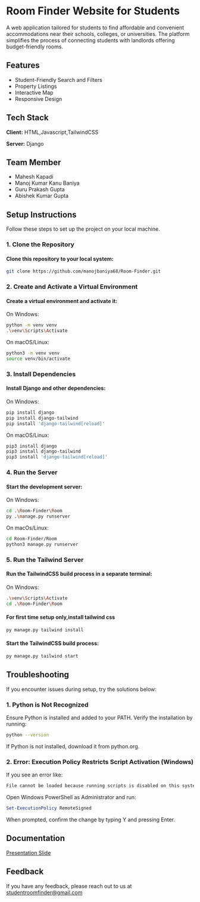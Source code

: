 # Room Finder Website for Students

A web application tailored for students to find affordable and convenient accommodations near their schools, colleges, or universities. The platform simplifies the process of connecting students with landlords offering budget-friendly rooms.
## Features

- Student-Friendly Search and Filters
- Property Listings
- Interactive Map
- Responsive Design
## Tech Stack

**Client:** HTML,Javascript,TailwindCSS

**Server:** Django
## Team Member

- Mahesh Kapadi
- Manoj Kumar Kanu Baniya
- Guru Prakash Gupta
- Abishek Kumar Gupta

## Setup Instructions

Follow these steps to set up the project on your local machine.


### 1. Clone the Repository
#### Clone this repository to your local system:
```bash
git clone https://github.com/manojbaniya68/Room-Finder.git
```
### 2. Create and Activate a Virtual Environment
#### Create a virtual environment and activate it:
On Windows:
```bash
python -m venv venv
.\venv\Scripts\Activate
```
On macOS/Linux:
```bash
python3 -m venv venv 
source venv/bin/activate
```
### 3. Install Dependencies
#### Install Django and other dependencies:
On Windows:
```bash
pip install django
pip install django-tailwind
pip install 'django-tailwind[reload]'
```
On macOS/Linux:
```bash
pip3 install django 
pip3 install django-tailwind
pip3 install 'django-tailwind[reload]' 

```
### 4. Run the Server
#### Start the development server:
On Windows:
```bash
cd .\Room-Finder\Room
py .\manage.py runserver
```

On macOs/Linux:
```bash
cd Room-Finder/Room  
python3 manage.py runserver 
```
### 5. Run the Tailwind Server
#### Run the TailwindCSS build process in a separate terminal:
On Windows:
```bash
.\venv\Scripts\Activate
cd .\Room-Finder\Room
```
#### For first time setup only,install tailwind css
```bash
py manage.py tailwind install
```
#### Start the TailwindCSS build process:
```bash
py manage.py tailwind start
```

## Troubleshooting

If you encounter issues during setup, try the solutions below:

### 1. Python is Not Recognized
Ensure Python is installed and added to your PATH.
Verify the installation by running:
```bash
python --version
```
If Python is not installed, download it from python.org.
### 2. Error: Execution Policy Restricts Script Activation (Windows)
If you see an error like:
```bash
File cannot be loaded because running scripts is disabled on this system.
```
Open Windows PowerShell as Administrator and run:
```powershell
Set-ExecutionPolicy RemoteSigned
```
When prompted, confirm the change by typing Y and pressing Enter.
## Documentation

[Presentation Slide](https://linktodocumentation)
## Feedback

If you have any feedback, please reach out to us at studentroomfinder@gmail.com




